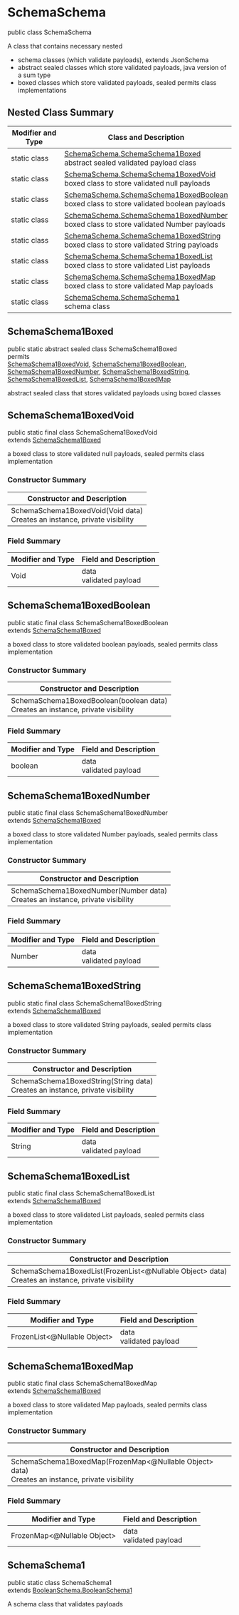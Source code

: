 # SchemaSchema
public class SchemaSchema

A class that contains necessary nested
- schema classes (which validate payloads), extends JsonSchema
- abstract sealed classes which store validated payloads, java version of a sum type
- boxed classes which store validated payloads, sealed permits class implementations

## Nested Class Summary
| Modifier and Type | Class and Description |
| ----------------- | ---------------------- |
| static class | [SchemaSchema.SchemaSchema1Boxed](#schemaschema1boxed)<br> abstract sealed validated payload class |
| static class | [SchemaSchema.SchemaSchema1BoxedVoid](#schemaschema1boxedvoid)<br> boxed class to store validated null payloads |
| static class | [SchemaSchema.SchemaSchema1BoxedBoolean](#schemaschema1boxedboolean)<br> boxed class to store validated boolean payloads |
| static class | [SchemaSchema.SchemaSchema1BoxedNumber](#schemaschema1boxednumber)<br> boxed class to store validated Number payloads |
| static class | [SchemaSchema.SchemaSchema1BoxedString](#schemaschema1boxedstring)<br> boxed class to store validated String payloads |
| static class | [SchemaSchema.SchemaSchema1BoxedList](#schemaschema1boxedlist)<br> boxed class to store validated List payloads |
| static class | [SchemaSchema.SchemaSchema1BoxedMap](#schemaschema1boxedmap)<br> boxed class to store validated Map payloads |
| static class | [SchemaSchema.SchemaSchema1](#schemaschema1)<br> schema class |

## SchemaSchema1Boxed
public static abstract sealed class SchemaSchema1Boxed<br>
permits<br>
[SchemaSchema1BoxedVoid](#schemaschema1boxedvoid),
[SchemaSchema1BoxedBoolean](#schemaschema1boxedboolean),
[SchemaSchema1BoxedNumber](#schemaschema1boxednumber),
[SchemaSchema1BoxedString](#schemaschema1boxedstring),
[SchemaSchema1BoxedList](#schemaschema1boxedlist),
[SchemaSchema1BoxedMap](#schemaschema1boxedmap)

abstract sealed class that stores validated payloads using boxed classes

## SchemaSchema1BoxedVoid
public static final class SchemaSchema1BoxedVoid<br>
extends [SchemaSchema1Boxed](#schemaschema1boxed)

a boxed class to store validated null payloads, sealed permits class implementation

### Constructor Summary
| Constructor and Description |
| --------------------------- |
| SchemaSchema1BoxedVoid(Void data)<br>Creates an instance, private visibility |

### Field Summary
| Modifier and Type | Field and Description |
| ----------------- | ---------------------- |
| Void | data<br>validated payload |

## SchemaSchema1BoxedBoolean
public static final class SchemaSchema1BoxedBoolean<br>
extends [SchemaSchema1Boxed](#schemaschema1boxed)

a boxed class to store validated boolean payloads, sealed permits class implementation

### Constructor Summary
| Constructor and Description |
| --------------------------- |
| SchemaSchema1BoxedBoolean(boolean data)<br>Creates an instance, private visibility |

### Field Summary
| Modifier and Type | Field and Description |
| ----------------- | ---------------------- |
| boolean | data<br>validated payload |

## SchemaSchema1BoxedNumber
public static final class SchemaSchema1BoxedNumber<br>
extends [SchemaSchema1Boxed](#schemaschema1boxed)

a boxed class to store validated Number payloads, sealed permits class implementation

### Constructor Summary
| Constructor and Description |
| --------------------------- |
| SchemaSchema1BoxedNumber(Number data)<br>Creates an instance, private visibility |

### Field Summary
| Modifier and Type | Field and Description |
| ----------------- | ---------------------- |
| Number | data<br>validated payload |

## SchemaSchema1BoxedString
public static final class SchemaSchema1BoxedString<br>
extends [SchemaSchema1Boxed](#schemaschema1boxed)

a boxed class to store validated String payloads, sealed permits class implementation

### Constructor Summary
| Constructor and Description |
| --------------------------- |
| SchemaSchema1BoxedString(String data)<br>Creates an instance, private visibility |

### Field Summary
| Modifier and Type | Field and Description |
| ----------------- | ---------------------- |
| String | data<br>validated payload |

## SchemaSchema1BoxedList
public static final class SchemaSchema1BoxedList<br>
extends [SchemaSchema1Boxed](#schemaschema1boxed)

a boxed class to store validated List payloads, sealed permits class implementation

### Constructor Summary
| Constructor and Description |
| --------------------------- |
| SchemaSchema1BoxedList(FrozenList<@Nullable Object> data)<br>Creates an instance, private visibility |

### Field Summary
| Modifier and Type | Field and Description |
| ----------------- | ---------------------- |
| FrozenList<@Nullable Object> | data<br>validated payload |

## SchemaSchema1BoxedMap
public static final class SchemaSchema1BoxedMap<br>
extends [SchemaSchema1Boxed](#schemaschema1boxed)

a boxed class to store validated Map payloads, sealed permits class implementation

### Constructor Summary
| Constructor and Description |
| --------------------------- |
| SchemaSchema1BoxedMap(FrozenMap<@Nullable Object> data)<br>Creates an instance, private visibility |

### Field Summary
| Modifier and Type | Field and Description |
| ----------------- | ---------------------- |
| FrozenMap<@Nullable Object> | data<br>validated payload |

## SchemaSchema1
public static class SchemaSchema1<br>
extends [BooleanSchema.BooleanSchema1](../../../../../../../../components/schemas/BooleanSchema.md#booleanschema1)

A schema class that validates payloads
